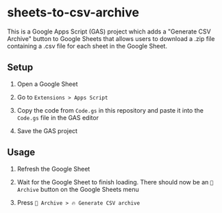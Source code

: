 # sheets-to-csv-archive

This is a Google Apps Script (GAS) project which adds a "Generate CSV Archive" button to Google Sheets that allows users to download a .zip file containing a .csv file for each sheet in the Google Sheet.

## Setup

1. Open a Google Sheet

2. Go to `Extensions > Apps Script`

3. Copy the code from `Code.gs` in this repository and paste it into the `Code.gs` file in the GAS editor

4. Save the GAS project

## Usage

1. Refresh the Google Sheet

2. Wait for the Google Sheet to finish loading. There should now be an `📁 Archive` button on the Google Sheets menu

3. Press `📁 Archive > 🔥 Generate CSV archive`
